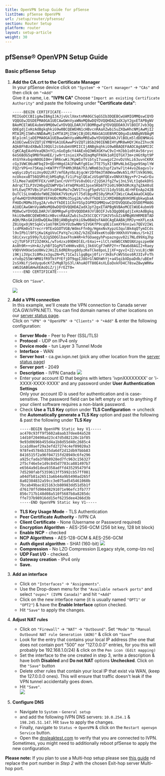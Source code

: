 ```yaml
---
title: OpenVPN Setup Guide for pfSense
listItem: pfSense OpenVPN
url: /setup/router/pfsense/
section: Router Setup
platform: router
layout: setup-article
weight: 30
---
```

## pfSense® OpenVPN Setup Guide

### Basic pfSense Setup

1.  **Add the CA.crt to the Certificate Manager**  
    In your pfSense device click on `"System"` -> `"Cert manager"` -> `"CAs"` and then click on `"+Add"`  
    Give it a name, i.e. **"IVPN CA"** 
    Choose `"Import an existing Certificate Authority"` and paste the following under **"Certificate data"**:  

    ```
    -----BEGIN CERTIFICATE-----
    MIIGoDCCBIigAwIBAgIJAJjvUclXmxtnMA0GCSqGSIb3DQEBCwUAMIGMMQswCQYD
    VQQGEwJDSDEPMA0GA1UECAwGWnVyaWNoMQ8wDQYDVQQHDAZadXJpY2gxETAPBgNV
    BAoMCElWUE4ubmV0MQ0wCwYDVQQLDARJVlBOMRgwFgYDVQQDDA9JVlBOIFJvb3Qg
    Q0EgdjIxHzAdBgkqhkiG9w0BCQEWEHN1cHBvcnRAaXZwbi5uZXQwHhcNMjAwMjI2
    MTA1MjI5WhcNNDAwMjIxMTA1MjI5WjCBjDELMAkGA1UEBhMCQ0gxDzANBgNVBAgM
    Blp1cmljaDEPMA0GA1UEBwwGWnVyaWNoMREwDwYDVQQKDAhJVlBOLm5ldDENMAsG
    A1UECwwESVZQTjEYMBYGA1UEAwwPSVZQTiBSb290IENBIHYyMR8wHQYJKoZIhvcN
    AQkBFhBzdXBwb3J0QGl2cG4ubmV0MIICIjANBgkqhkiG9w0BAQEFAAOCAg8AMIIC
    CgKCAgEAxHVeaQN3nYCLnGoEg6cY44AExbQ3W6XGKYwC9vI+HJbb1o0tAv56ryvc
    6eS6BdG5q9M8fHaHEE/jw9rtznioiXPwIEmqMqFPA9k1oRIQTGX73m+zHGtRpt9P
    4tGYhkvbqnN0OGI0H+j9R6cwKi7KpWIoTVibtyI7uuwgzC2nvDzVkLi63uvnCKRX
    cGy3VWC06uWFbqI9+QDrHHgdJA1F0wRfg0Iac7TE75yXItBMvNLbdZpge9SmplYW
    FQ2rVPG+n75KepJ+KW7PYfTP4Mh3R8A7h3/WRm03o3spf2aYw71t44voZ6agvslv
    wqGyczDytsLUny0U2zR7/mfEAyVbL8jqcWr2Df0m3TA0WxwdWvA51/RflVk9G96L
    ncUkoxuBT56QSMtdjbMSqRgLfz1iPsglQEaCzUSqHfQExvONhXtNgy+Pr2+wGrEu
    SlLMee7aUEMTFEX/vHPZanCrUVYf5Vs8vDOirZjQSHJfgZfwj3nL5VLtIq6ekDhS
    AdrqCTILP3V2HbgdZGWPVQxl4YmQPKo0IJpse5Kb6TF2o0i90KhORcKg7qZA40sE
    bYLEwqTM7VBs1FahTXsOPAoMa7xZWV1TnigF5pdVS1l51dy5S8L4ErHFEnAp242B
    DuTClSLVnWDdofW0EZ0OkK7V9zKyVl75dlBgxMIS0y5MsK7IWicCAwEAAaOCAQEw
    gf4wHQYDVR0OBBYEFHUDcMOMo35yg2A/v0uYfkDE11CXMIHBBgNVHSMEgbkwgbaA
    FHUDcMOMo35yg2A/v0uYfkDE11CXoYGSpIGPMIGMMQswCQYDVQQGEwJDSDEPMA0G
    A1UECAwGWnVyaWNoMQ8wDQYDVQQHDAZadXJpY2gxETAPBgNVBAoMCElWUE4ubmV0
    MQ0wCwYDVQQLDARJVlBOMRgwFgYDVQQDDA9JVlBOIFJvb3QgQ0EgdjIxHzAdBgkq
    hkiG9w0BCQEWEHN1cHBvcnRAaXZwbi5uZXSCCQCY71HJV5sbZzAMBgNVHRMEBTAD
    AQH/MAsGA1UdDwQEAwIBBjANBgkqhkiG9w0BAQsFAAOCAgEAABAjRMJy+mXFLezA
    Z8iUgxOjNtSqkCv1aU78K1XkYUzbwNNrSIVGKfP9cqOEiComXY6nniws7QEV2IWi
    lcdPKm0x57recrr9TExGGOTVGB/WdmsFfn0g/HgmxNvXypzG3qulBk4qQTymICds
    l9vIPb1l9FSjKw1KgUVuCPaYq7xiXbZ/kZdZX49xeKtoDBrXKKhXVYoWus/S+k2I
    S8iCxvcp599y7LQJg5DOGlbaxFhsW4R+kfGOaegyhPvpaznguv02i7NLd99XqJhp
    v2jTUF5F3T23Z4KkL/wTo4zxz09DKOlELrE4ai++ilCt/mXWECXNOSNXzgszpe6W
    As0h9R++sH+AzJyhBfIGgPUTxHHHvxBVLj3k6VCgF7mRP2Y+rTWa6d8AGI2+Raey
    V9DVVH9UeSoU0Hv2JHiZL6dRERnyg8dyzKeTCke8poLIjXF+gyvI+22/xsL8jcNH
    i9Kji3Vpc3i0Mxzx3gu2N+PL71CwJilgqBgxj0firr3k8sFcWVSGos6RJ3IvFvTh
    xYx0p255WrWM01fR9TktPYEfjDT9qpIJ8OrGlNOhWhYj+a45qibXDpaDdb/uBEmf
    2sSXNifjSeUyqu6cKfZvMqB7pS3l/AhuAOTT80E4sXLEoDxkFD4C78swZ8wyWRKw
    sWGIGABGAHwXEAoDiZ/jjFrEZT0=
    -----END CERTIFICATE-----
    ```

    Click on `"Save"`.  

    ![](/images-static/uploads/install-openvpn-pfsense-2.4.3-010.png)

2.  **Add a VPN connection**  
    In this example, we'll create the VPN connection to Canada server (CA.GW.IVPN.NET). You can find domain names of other locations on our [server status page](/status/).  
    Click on `"VPN"` -> `"OpenVPN"` -> `"Clients"` -> `"+Add"` & enter the following configuration:  

    *   **Server Mode** - Peer to Peer (SSL/TLS)
    *   **Protocol** - UDP on IPv4 only
    *   **Device mode** - tun Layer 3 Tunnel Mode
    *   **Interface** - WAN
    *   **Server host** - ca.gw.ivpn.net (pick any other location from the [server status page](/status/))
    *   **Server port** - 2049
    *   **Description** - IVPN Canada
        ![](/images-static/uploads/install-openvpn-pfsense-2.4.3-020.png)
    *   Enter your account ID that begins with letters 'ivpnXXXXXXXX' or 'i-XXXX-XXXX-XXXX' and any password under **User Authentication Settings**  
        <div markdown="1" class="notice notice--info">
        Only your account ID is used for authentication and is case-sensitive. The password field can be left empty or set to anything if your client software requires a non-blank password.
        </div>
    *   Check **Use a TLS Key** option under **TLS Configuration** -> uncheck the **Automatically generate a TLS Key** option and past the following & past the following under **TLS Key**  
        ```
        -----BEGIN OpenVPN Static key V1-----
        ac470c93ff9f5602a8aab37dee84a528
        14d10f20490ad23c47d5d82120c1bf85
        9e93d0696b455d4a1b8d55d40c2685c4
        1ca1d0aef29a3efd27274c4ef09020a3
        978fe45784b335da6df2d12db97bbb83
        8416515f2a96f04715fd28949c6fe296
        a925cfada3f8b8928ed7fc963c156327
        2f5cf46e5e1d9c845d7703ca881497b7
        e6564a9d1dea9358adffd435295479f4
        7d5298fabf5359613ff5992cb57ff081
        a04dfb81a26513a6b44a9b5490ad265f
        8a02384832a59cc3e075ad545461060b
        7bcab49bac815163cb80983dd51d5b1f
        d76170ffd904d8291071e96efc3fb777
        856c717b148d08a510f5687b8a8285dc
        ffe737b98916dd15ef6235dee4266d3b
        -----END OpenVPN Static key V1-----
        ```
    *   **TLS Key Usage Mode** - TLS Authentication
    *   **Peer Certificate Authority** - IVPN CA
    *   **Client Certificate** - None (Username or Password required)
    *   **Encryption Algorithm** - AES-256-GCM (256 bit key, 128 bit block)
    *   **Enable NCP** - checked
    *   **NCP Algorithms** - AES-128-GCM & AES-256-GCM
    *   **Auth digest algorithm** - SHA1 (160-bit)
        ![](/images-static/uploads/install-openvpn-pfsense-2.4.3-030.png)
    *   **Compression** - No LZO Compression [Legacy style, comp-lzo no]
    *   **UDP Fast I/O** - checked.
    *   **Gateway creation** - IPv4 only
    *   **Save.**

3.  **Add an interface**  

    * Click on `"Interfaces"` -> `"Assignments"`.
    * Use the Drop-down menu for the `"Available network ports"` and select `"ovpnc* (IVPN Canada)"` and hit `"+Add"`
    * Click on the new interface name (it is usually named `"OPT1"` or `"OPT2"`) & have the **Enable Interface** option checked.
    * Hit `"Save"` to apply the changes.

4.  **Adjust NAT rules**  

    *   Click on `"Firewall"` -> `"NAT"` -> `"Outbound"`. Set `"Mode"` to `"Manual Outbound NAT rule Generation (AON)"` & click on `"Save"`
    *   Look for the entry that contains your local IP address (the one that does not contain port "500" nor "127.0.0.0" entries, for you this will probably be 192.168.1.0/24) & click on the `Pen icon (Edit mapping)`
    *   Set the interface to the one created in step 3, write a description & have both **Disabled** and **Do not NAT** options **Unchecked**. Click on the `"Save"` button
    *   Delete other rules that contain your local IP that exist via WAN, (keep the 127.0.0.0 ones). This will ensure that traffic doesn't leak if the VPN tunnel accidentally goes down.
    *   Hit `"Save"`.  
        ![](/images-static/uploads/install-openvpn-pfsense-2.4.3-040.png)

5.  **Configure DNS**

    * Navigate to `System` - `General setup`
    * and add the following IVPN DNS servers: `10.0.254.1` & `198.245.51.147`. Hit `Save` to apply the changes.
    * Finally, navigate to `Status` -> `OpenVPN` & click on the `Restart openvpn Service` button.
    * Open the [dnsleaktest.com](https://dnsleaktest.com/) to verify that you are connected to IVPN.

    <div markdown="1" class="notice notice--warning">
    Sometimes, you might need to additionally reboot pfSense to apply the new configuration.
    </div>

**Please note:** If you plan to use a Multi-hop setup please see [this guide](/knowledgebase/general/how-can-i-connect-to-the-multihop-network/) nd replace the port number in *Step 2* with the chosen Exit-hop server Multi-hop port. 

